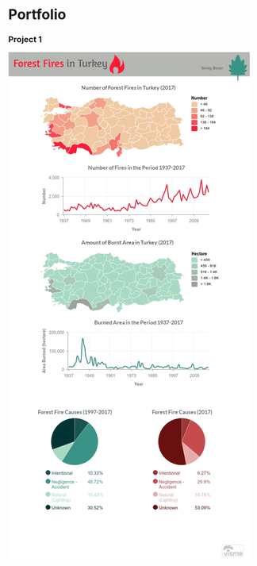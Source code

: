 # Portfolio

###  Project 1

![alt text](https://github.com/SerayBeser/portfolio/blob/master/images/project1.jpg)
 
